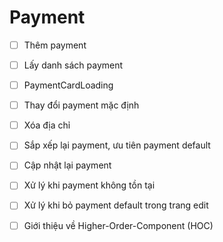 # Payment

- [ ] Thêm payment

- [ ] Lấy danh sách payment

- [ ] PaymentCardLoading

- [ ] Thay đổi payment mặc định

- [ ] Xóa địa chỉ

- [ ] Sắp xếp lại payment, ưu tiên payment default

- [ ] Cập nhật lại payment

- [ ] Xử lý khi payment không tồn tại

- [ ] Xử lý khi bỏ payment default trong trang edit

- [ ] Giới thiệu về Higher-Order-Component (HOC)